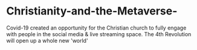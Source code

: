 # Christianity-and-the-Metaverse-
Covid-19 created an opportunity for the Christian church to fully engage with people in the social media &amp; live streaming space. The 4th Revolution will open up a whole new 'world'
